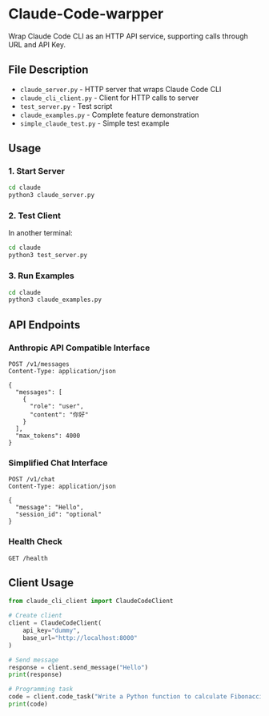 # Claude-Code-warpper
Wrap Claude Code CLI as an HTTP API service, supporting calls through URL and API Key.

## File Description

- `claude_server.py` - HTTP server that wraps Claude Code CLI
- `claude_cli_client.py` - Client for HTTP calls to server
- `test_server.py` - Test script
- `claude_examples.py` - Complete feature demonstration
- `simple_claude_test.py` - Simple test example

## Usage

### 1. Start Server
```bash
cd claude
python3 claude_server.py
```

### 2. Test Client
In another terminal:
```bash
cd claude
python3 test_server.py
```

### 3. Run Examples
```bash
cd claude
python3 claude_examples.py
```

## API Endpoints

### Anthropic API Compatible Interface
```
POST /v1/messages
Content-Type: application/json

{
  "messages": [
    {
      "role": "user", 
      "content": "你好"
    }
  ],
  "max_tokens": 4000
}
```

### Simplified Chat Interface
```
POST /v1/chat
Content-Type: application/json

{
  "message": "Hello",
  "session_id": "optional"
}
```

### Health Check
```
GET /health
```

## Client Usage

```python
from claude_cli_client import ClaudeCodeClient

# Create client
client = ClaudeCodeClient(
    api_key="dummy",
    base_url="http://localhost:8000"
)

# Send message
response = client.send_message("Hello")
print(response)

# Programming task
code = client.code_task("Write a Python function to calculate Fibonacci sequence")
print(code)
```